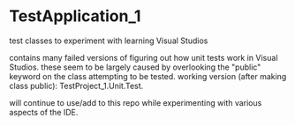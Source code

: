 # TestApplication_1
test classes to experiment with learning Visual Studios

contains many failed versions of figuring out how unit tests work in Visual Studios.
these seem to be largely caused by overlooking the "public" keyword on the class attempting to be tested.
working version (after making class public): TestProject_1.Unit.Test.

will continue to use/add to this repo while experimenting with various aspects of the IDE.
